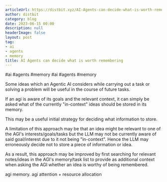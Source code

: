 ```yaml
---
articleUrl: https://distbit.xyz/AI-Agents-can-decide-what-is-worth-remembering
author: distbit
category: blog
date: 2023-06-15 00:00
description: null
headerImage: false
layout: post
tag:
- ai
- agents
- memory
title: AI Agents can decide what is worth remembering
---
```


#ai #agents #memory
#ai #agents #memory
 

Some ideas which an Agentic AI considers while carrying out a task or solving a problem will be useful in the course of future tasks.  

If an agi is aware of its goals and the relevant context, it can simply be asked what of the currently "in-context" ideas should be stored in its memory.

This may be a useful initial strategy for deciding what information to store.

A limitation of this approach may be that an idea might be relevant to one of the AGI's interests/goals/tasks but the LLM may not be currently aware of said goal/interest due to it not being "in-context". Hence the LLM may erroneously decide not to store a piece of information or idea.

As a result, this approach may be improved by first searching for relevant notes/ideas in the AGI's memory/task list to provide as additional context when asking the AGI whether an idea is worthy of being remembered. 

agi memory. agi attention + resource allocation